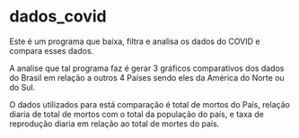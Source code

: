 # dados_covid
Este é um programa que baixa, filtra e analisa os dados do COVID e compara esses dados.

A analise que tal programa faz é gerar 3 gráficos comparativos dos dados do Brasil em relação a outros 4 Países sendo eles da América do Norte ou do Sul.

O dados utilizados para está comparação é total de mortos do País, relação diaria de total de mortos com o total da população do país, e taxa de reprodução diaria em relação ao total de mortes do país.
